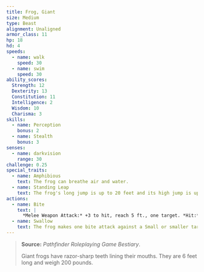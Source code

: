```yaml
---
title: Frog, Giant
size: Medium
type: Beast
alignment: Unaligned
armor_class: 11
hp: 18
hd: 4
speeds:
  - name: walk
    speed: 30
  - name: swim
    speed: 30
ability_scores:
  Strength: 12
  Dexterity: 13
  Constitution: 11
  Intelligence: 2
  Wisdom: 10
  Charisma: 3
skills:
  - name: Perception
    bonus: 2
  - name: Stealth
    bonus: 3
senses:
  - name: darkvision
    range: 30
challenge: 0.25
special_traits:
  - name: Amphibious
    text: The frog can breathe air and water.
  - name: Standing Leap
    text: The frog's long jump is up to 20 feet and its high jump is up to 10 feet, with or without a running start.
actions:
  - name: Bite
    text: |
      *Melee Weapon Attack:* +3 to hit, reach 5 ft., one target. *Hit:* 4 (1d6 + 1) piercing damage, and the target is grappled (escape DC 11). Until this grapple ends, the target is restrained, and the frog can't bite another target.
  - name: Swallow
    text: The frog makes one bite attack against a Small or smaller target it is grappling. If the attack hits, the target is swallowed, and the grapple ends. The swallowed target is blinded and restrained, it has total cover against attacks and other effects outside the frog, and it takes 5 (2d4) acid damage at the start of each of the frog's turns. The frog can have only one target swallowed at a time. If the frog dies, a swallowed creature is no longer restrained by it and can escape from the corpse using 5 feet of movement, exiting prone.
---
```


> **Source:** *Pathfinder Roleplaying Game Bestiary*.
>
> Giant frogs have razor-sharp teeth lining their mouths. They are 6 feet long and weigh 200 pounds.

